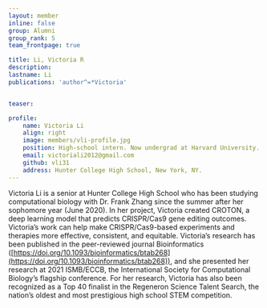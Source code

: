 ```yaml
---
layout: member
inline: false
group: Alumni
group_rank: 5
team_frontpage: true

title: Li, Victoria R
description:
lastname: Li
publications: 'author^=*Victoria'


teaser:

profile:
    name: Victoria Li
    align: right
    image: members/vli-profile.jpg
    position: High-school intern. Now undergrad at Harvard University.
    email: victoriali2012@gmail.com 
    github: vli31
    address: Hunter College High School, New York, NY.
---
```


Victoria Li is a senior at Hunter College High School who has been studying computational biology with Dr. Frank Zhang 
since the summer after her sophomore year (June 2020). In her project, Victoria created CROTON, a deep learning model 
that predicts CRISPR/Cas9 gene editing outcomes. Victoria’s work can help make CRISPR/Cas9-based experiments and 
therapies more effective, consistent, and equitable. Victoria’s research has been published in the peer-reviewed 
journal Bioinformatics ([https://doi.org/10.1093/bioinformatics/btab268](https://doi.org/10.1093/bioinformatics/btab268)),
 and she presented her research at 2021 
ISMB/ECCB, the International Society for Computational Biology’s flagship conference. For her research, Victoria has 
also been recognized as a Top 40 finalist in the Regeneron Science Talent Search, the nation’s oldest and most 
prestigious high school STEM competition. 

